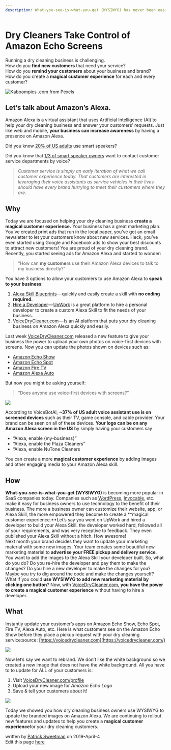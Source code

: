 ```yaml
---
description: What-you-see-is-what-you-get (WYSIWYG) has never been easier.
---
```


# Dry Cleaners Take Control of Amazon Echo Screens

Running a dry cleaning business is challenging.  
How do you **find new customers** that need your service?  
How do you **remind your customers** about your business and brand?  
How do you create a **magical customer experience** for each and every customer?

![Kaboompics .com from Pexels](https://cdn-images-1.medium.com/max/800/1*DfH7ghsKpiV81q0ZyPpeWg.jpeg)

## **Let’s talk about Amazon’s Alexa.**

Amazon Alexa is a virtual assistant that uses Artificial Intelligence \(AI\) to help your dry cleaning business and answer your customers’ requests. Just like web and mobile, **your business can increase awareness** by having a presence on Amazon Alexa.

Did you know [20% of US adults](https://techcrunch.com/2018/03/07/47-3-million-u-s-adults-have-access-to-a-smart-speaker-report-says/) use smart speakers?

Did you know that [1/3 of smart speaker owners](https://voicebot.ai/2019/03/18/about-one-third-of-smart-speaker-owners-want-to-contact-customer-service-departments-by-voice/) want to contact customer service departments by voice?

> _Customer service is simply an early iteration of what we call customer experience today. That customers are interested in leveraging their voice assistants as service vehicles in their lives should have every brand hurrying to meet their customers where they are._

## Why

Today we are focused on helping your dry cleaning business **create a magical customer experience.** Your business has a great marketing plan. You’ve created print ads that run in the local paper, you’ve got an email newsletter to let your customers know about new services. Heck, you’ve even started using Google and Facebook ads to show your best discounts to attract new customers! You are proud of your dry cleaning brand.  
Recently, you started seeing ads for Amazon Alexa and started to wonder:

> “How can **my customers** use their Amazon Alexa devices to talk to my business directly?”

You have 3 options to allow your customers to use Amazon Alexa to **speak to your business**:

1. [Alexa Skill Blueprints ](https://blueprints.amazon.com/bp/amzn.ask.bp.d44bd2c8-f065-41a1-9056-d26fa40748e6?ref_=ask_bp_home_7_0)— quickly and easily create a skill with **no coding required.**
2. [Hire a Developer](https://developer.amazon.com/alexa-skills-kit) — [UpWork](https://www.upwork.com/) is a great platform to hire a personal developer to create a custom Alexa Skill to fit the needs of your business.
3. [VoiceDryCleaner.com](https://voicedrycleaner.com/) — Is an AI platform that puts your dry cleaning business on Amazon Alexa quickly and easily.

Last week [VoiceDryCleaner.com](https://voicedrycleaner.com/) released a new feature to give your business the power to upload your own photos on voice-first devices with screens. Now you can update the photos shown on devices such as:

* [Amazon Echo Show](https://www.amazon.com/All-new-Echo-Show-2nd-Gen/dp/B077SXWSRP/ref=sr_1_1?keywords=echo+show&qid=1554411084&s=gateway&sr=8-1)
* [Amazon Echo Spot](https://www.amazon.com/Echo-Spot-Smart-Display-Alexa/dp/B073SQYXTW/ref=sr_1_1?keywords=echo+spot&qid=1554411362&s=gateway&sr=8-1)
* [Amazon Fire TV](https://www.amazon.com/Introducing-Fire-TV-Stick-4K-with-All-New-Alexa-Voice-Remote/dp/B079QHML21/ref=sr_1_1?keywords=amazon+fire+tv&qid=1554411384&s=gateway&sr=8-1)
* [Amazon Alexa Auto](https://www.amazon.com/gp/product/B0753K4CWG/ref=s9_acsd_al_bw_c_x_3_w?pf_rd_m=ATVPDKIKX0DER&pf_rd_s=merchandised-search-3&pf_rd_r=2MHMVV3B1SNP35X9ESRQ&pf_rd_t=101&pf_rd_p=7e487964-e74a-4a54-8b95-4f446032ea2b&pf_rd_i=17942714011)

But now you might be asking yourself:

> “Does anyone use voice-first devices with screens?”

![](https://cdn-images-1.medium.com/max/800/1*Xdnpygq-s1x1LWDtW29pLw.png)

According to VoiceBotAI, **~37% of US adult voice assistant use is on screened devices** such as their TV, game console, and cable provider. Your brand can be seen on all of these devices. **Your logo can be on any Amazon Alexa screen in the US** by simply having your customers say

* “Alexa, enable {my-business}”
* “Alexa, enable the Plaza Cleaners”
* “Alexa, enable NuTone Cleaners

You can create a more **magical customer experience** by adding images and other engaging media to your Amazon Alexa skill.

## How

**What-you-see-is-what-you-get \(WYSIWYG\)** is becoming more popular in SaaS companies today. Companies such as [WordPress](https://wordpress.com/), [Invocable](https://www.invocable.com/), etc. make it easy for business owners to use technology to the benefit of their business. The more a business owner can customize their website, app, or Alexa Skill, the more empowered they become to create a **magical customer experience.**Let’s say you went on UpWork and hired a developer to build your Alexa Skill. the developer worked hard, followed all of your requirements, and was very receptive to feedback. They even published your Alexa Skill without a hitch. How awesome!  
Next month your brand decides they want to update your marketing material with some new images. Your team creates some beautiful new marketing material to **advertise your FREE pickup and delivery service**. You want to add the images to the Alexa Skill your developer built. So, what do you do? Do you re-hire the developer and pay them to make the changes? Do you hire a new developer to make the changes for you? Maybe you try to dig around the code and make the changes yourself?  
What if you could **use WYSIWYG to add new marketing material by clicking one button**? Now, with [VoiceDryCleaner.com](https://voicedrycleaner.com/profile), **you have the power to create a magical customer experience** without having to hire a developer.

## What

Instantly update your customer’s apps on Amazon Echo Show, Echo Spot, Fire TV, Alexa Auto, etc. Here is what customers see on the Amazon Echo Show before they place a pickup request with your dry cleaning service:source: [https://voicedrycleaner.com](https://voicedrycleaner.com/)

![](https://cdn-images-1.medium.com/max/800/1*GpPIbfY9XjJHr2IAA9Fl2A.png)

Now let’s say we want to rebrand. We don’t like the white background so we created a new image that does not have the white background. All you have to to update for ALL of your customers is:

1. Visit [VoiceDryCleaner.com/profile](https://voicedrycleaner.com/profile)
2. Upload your new image for _Amazon Echo Logo_
3. Save & tell your customers about it!

![](https://cdn-images-1.medium.com/max/800/1*FuNuWJWsPKcVJDNrL3sBVg.png)

Today we showed you how dry cleaning business owners use WYSIWYG to update the branded images on Amazon Alexa. We are continuing to rollout new features and updates to help you create a **magical customer experience**for your dry cleaning customers.

written by [Patrick Sweetman](https://www.linkedin.com/in/patricksweetman365/) on 2019-April-4  
Edit this page [here](https://github.com/VoiceFirstTech/voicefirsttech.com/edit/master/blog/dry-cleaners-take-control-of-amazon-echo-screens.md)

